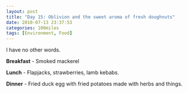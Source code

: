 ```yaml
---
layout: post
title: "Day 15: Oblivion and the sweet aroma of fresh doughnuts"
date: 2010-07-13 23:37:53
categories: 100miles
tags: [Environment, Food]
---
```


I have no other words.

<!--more-->


**Breakfast** - Smoked mackerel

**Lunch** - Flapjacks, strawberries, lamb kebabs.

**Dinner** - Fried duck egg with fried potatoes made with herbs and things.

